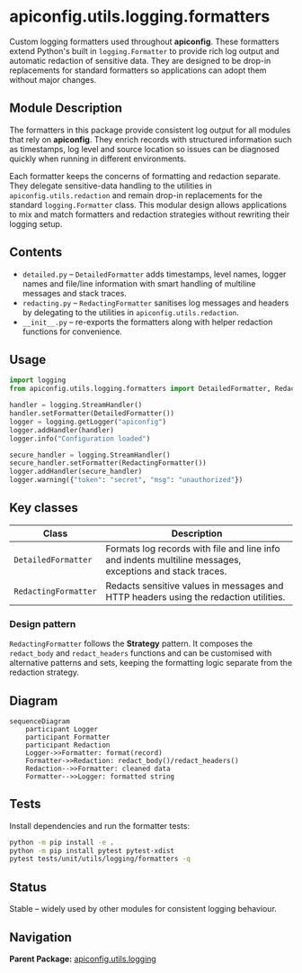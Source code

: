 # apiconfig.utils.logging.formatters

Custom logging formatters used throughout **apiconfig**. These formatters extend
Python's built in `logging.Formatter` to provide rich log output and automatic
redaction of sensitive data. They are designed to be drop-in replacements for
standard formatters so applications can adopt them without major changes.

## Module Description

The formatters in this package provide consistent log output for all modules
that rely on **apiconfig**. They enrich records with structured information
such as timestamps, log level and source location so issues can be diagnosed
quickly when running in different environments.

Each formatter keeps the concerns of formatting and redaction separate. They
delegate sensitive-data handling to the utilities in
`apiconfig.utils.redaction` and remain drop-in replacements for the standard
`logging.Formatter` class. This modular design allows applications to mix and
match formatters and redaction strategies without rewriting their logging
setup.

## Contents
- `detailed.py` – `DetailedFormatter` adds timestamps, level names, logger names
  and file/line information with smart handling of multiline messages and stack
  traces.
- `redacting.py` – `RedactingFormatter` sanitises log messages and headers by
  delegating to the utilities in `apiconfig.utils.redaction`.
- `__init__.py` – re-exports the formatters along with helper redaction
  functions for convenience.

## Usage
```python
import logging
from apiconfig.utils.logging.formatters import DetailedFormatter, RedactingFormatter

handler = logging.StreamHandler()
handler.setFormatter(DetailedFormatter())
logger = logging.getLogger("apiconfig")
logger.addHandler(handler)
logger.info("Configuration loaded")

secure_handler = logging.StreamHandler()
secure_handler.setFormatter(RedactingFormatter())
logger.addHandler(secure_handler)
logger.warning({"token": "secret", "msg": "unauthorized"})
```

## Key classes
| Class | Description |
| ----- | ----------- |
| `DetailedFormatter` | Formats log records with file and line info and indents multiline messages, exceptions and stack traces. |
| `RedactingFormatter` | Redacts sensitive values in messages and HTTP headers using the redaction utilities. |

### Design pattern
`RedactingFormatter` follows the **Strategy** pattern. It composes the
`redact_body` and `redact_headers` functions and can be customised with
alternative patterns and sets, keeping the formatting logic separate from the
redaction strategy.

## Diagram
```mermaid
sequenceDiagram
    participant Logger
    participant Formatter
    participant Redaction
    Logger->>Formatter: format(record)
    Formatter->>Redaction: redact_body()/redact_headers()
    Redaction-->>Formatter: cleaned data
    Formatter-->>Logger: formatted string
```

## Tests
Install dependencies and run the formatter tests:
```bash
python -m pip install -e .
python -m pip install pytest pytest-xdist
pytest tests/unit/utils/logging/formatters -q
```

## Status
Stable – widely used by other modules for consistent logging behaviour.

## Navigation

**Parent Package:** [apiconfig.utils.logging](../README.md)

